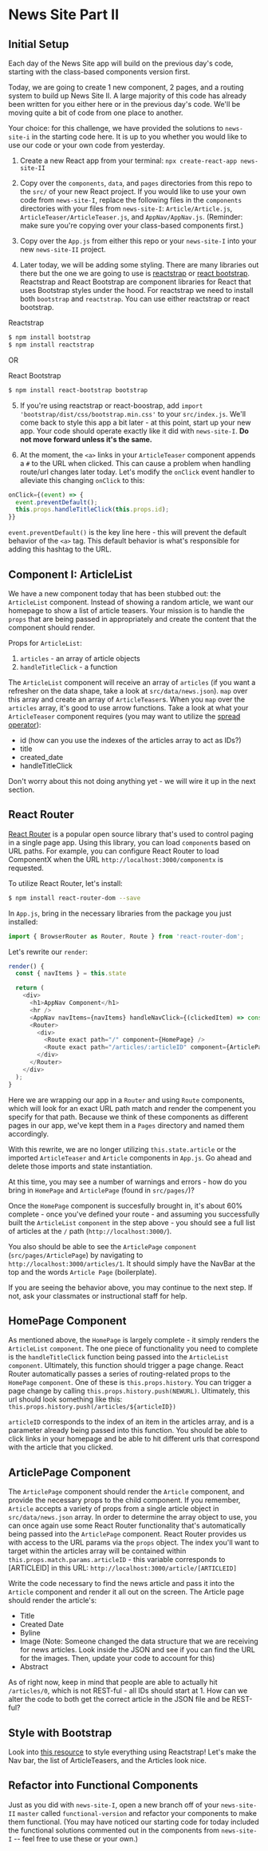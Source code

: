 # News Site Part II

## Initial Setup

Each day of the News Site app will build on the previous day's code, starting with the class-based components version first.

Today, we are going to create 1 new component, 2 pages, and a routing system to build up News Site II. A large majority of this code has already been written for you either here or in the previous day's code. We'll be moving quite a bit of code from one place to another.

Your choice: for this challenge, we have provided the solutions to `news-site-i` in the starting code here. It is up to you whether you would like to use our code or your own code from yesterday.

1. Create a new React app from your terminal: `npx create-react-app news-site-II`

2. Copy over the `components`, `data`, and `pages` directories from this repo to the `src/` of your new React project. If you would like to use your own code from `news-site-I`, replace the following files in the `components` directories with your files from `news-site-I`: `Article/Article.js`, `ArticleTeaser/ArticleTeaser.js`, and `AppNav/AppNav.js`. (Reminder: make sure you're copying over your class-based components first.)

3. Copy over the `App.js` from either this repo or your `news-site-I` into your new `news-site-II` project.

4. Later today, we will be adding some styling. There are many libraries out there but the one we are going to use is [reactstrap](https://reactstrap.github.io/) or [react bootstrap](https://react-bootstrap.github.io/). Reactstrap and React Bootstrap are component libraries for React that uses Bootstrap styles under the hood. For reactstrap we need to install both `bootstrap` and `reactstrap`. You can use either reactstrap or react bootstrap. 

Reactstrap
```sh
$ npm install bootstrap
$ npm install reactstrap
```
OR

React Bootstrap
```sh
$ npm install react-bootstrap bootstrap
```

5. If you're using reactstrap or react-boostrap, add `import 'bootstrap/dist/css/bootstrap.min.css'` to your `src/index.js`. We'll come back to style this app a bit later - at this point, start up your new app. Your code should operate exactly like it did with `news-site-I`. **Do not move forward unless it's the same.**

6. At the moment, the `<a>` links in your `ArticleTeaser` component appends a `#` to the URL when clicked. This can cause a problem when handling route/url changes later today. Let's modify the `onClick` event handler to alleviate this changing `onClick` to this:
```javascript
onClick={(event) => {
  event.preventDefault();
  this.props.handleTitleClick(this.props.id);
}}
```
`event.preventDefault()` is the key line here - this will prevent the default behavior of the `<a>` tag. This default behavior is what's responsible for adding this hashtag to the URL.


## Component I: ArticleList
We have a new component today that has been stubbed out: the `ArticleList` component. Instead of showing a random article, we want our homepage to show a list of article teasers. Your mission is to handle the `props` that are being passed in appropriately and create the content that the component should render.

Props for `ArticleList`:
1. `articles` - an array of article objects
2. `handleTitleClick` - a function

The `ArticleList` component will receive an array of `articles` (if you want a refresher on the data shape, take a look at `src/data/news.json`). `map` over this array and create an array of `ArticleTeaser`s. When you `map` over the `articles` array, it's good to use arrow functions. Take a look at what your `ArticleTeaser` component requires (you may want to utilize the [spread operator](https://developer.mozilla.org/en-US/docs/Web/JavaScript/Reference/Operators/Spread_syntax)):
- id (how can you use the indexes of the articles array to act as IDs?)
- title
- created_date
- handleTitleClick

Don't worry about this not doing anything yet - we will wire it up in the next section.

## React Router
[React Router](https://reacttraining.com/react-router/web/guides/philosophy) is a popular open source library that's used to control paging in a single page app. Using this library, you can load `component`s based on URL paths. For example, you can configure React Router to load ComponentX when the URL `http://localhost:3000/componentx` is requested.

To utilize React Router, let's install:
```sh
$ npm install react-router-dom --save
```

In `App.js`, bring in the necessary libraries from the package you just installed:

```javascript
import { BrowserRouter as Router, Route } from 'react-router-dom';
```

Let's rewrite our `render`:
```javascript
render() {
  const { navItems } = this.state

  return (
    <div>
      <h1>AppNav Component</h1>
      <hr />
      <AppNav navItems={navItems} handleNavClick={(clickedItem) => console.log(clickedItem)} />
      <Router>
        <div>
          <Route exact path="/" component={HomePage} />
          <Route exact path="/articles/:articleID" component={ArticlePage} />
        </div>
      </Router>
    </div>
  );
}
```
Here we are wrapping our app in a `Router` and using `Route` components, which will look for an exact URL path match and render the compenent you specify for that path. Because we think of these components as different pages in our app, we've kept them in a `Pages` directory and named them accordingly.

With this rewrite, we are no longer utilizing `this.state.article` or the imported `ArticleTeaser` and `Article` components in `App.js`. Go ahead and delete those imports and state instantiation.

At this time, you may see a number of warnings and errors - how do you bring in `HomePage` and `ArticlePage` (found in `src/pages/`)?

Once the `HomePage` component is succesfully brought in, it's about 60% complete - once you've defined your route - and assuming you successfully built the `ArticleList` `component` in the step above - you should see a full list of articles at the `/` path (`http://localhost:3000/`).

You also should be able to see the `ArticlePage` `component` (`src/pages/ArticlePage`) by navigating to `http://localhost:3000/articles/1`. It should simply have the NavBar at the top and the words `Article Page` (boilerplate).

If you are seeing the behavior above, you may continue to the next step. If not, ask your classmates or instructional staff for help.

## HomePage Component

As mentioned above, the `HomePage` is largely complete - it simply renders the `ArticleList` `component`. The one piece of functionality you need to complete is the `handleTitleClick` function being passed into the `ArticleList` `component`. Ultimately, this function should trigger a page change. React Router automatically passes a series of routing-related props to the `HomePage` `component`. One of these is `this.props.history`. You can trigger a page change by calling `this.props.history.push(NEWURL)`. Ultimately, this url should look something like this: `this.props.history.push(/articles/${articleID})`

`articleID` corresponds to the index of an item in the articles array, and is a parameter already being passed into this function. You should be able to click links in your homepage and be able to hit different urls that correspond with the article that you clicked.

## ArticlePage Component
The `ArticlePage` component should render the `Article` component, and provide the necessary props to the child component. If you remember, `Article` accepts a variety of props from a single article object in `src/data/news.json` array. In order to determine the array object to use, you can once again use some React Router functionality that's automatically being passed into the `ArticlePage` component. React Router provides us with access to the URL params via the `props` object. The index you'll want to target within the articles array will be contained within `this.props.match.params.articleID` - this variable corresponds to [ARTICLEID] in this URL: `http://localhost:3000/article/[ARTICLEID]`

Write the code necessary to find the news article and pass it into the `Article` component and render it all out on the screen. The Article page should render the article's:
- Title
- Created Date
- Byline
- Image (Note: Someone changed the data structure that we are receiving for news articles. Look inside the JSON and see if you can find the URL for the images. Then, update your code to account for this)
- Abstract

As of right now, keep in mind that people are able to actually hit `/articles/0`, which is not REST-ful - all IDs should start at 1. How can we alter the code to both get the correct article in the JSON file and be REST-ful?

## Style with Bootstrap
Look into [this resource](https://reactstrap.github.io/components/navbar/) to style everything using Reactstrap! Let's make the Nav bar, the list of ArticleTeasers, and the Articles look nice.

## Refactor into Functional Components
Just as you did with `news-site-I`, open a new branch off of your `news-site-II` `master` called `functional-version` and refactor your components to make them functional. (You may have noticed our starting code for today included the functional solutions commented out in the components from `news-site-I` -- feel free to use these or your own.)

